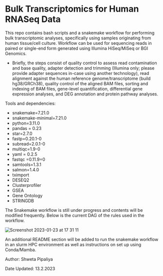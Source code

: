 # Bulk Transcriptomics for Human RNASeq Data
This repo contains bash scripts and a snakemake workflow for performing bulk transcriptomic analyses, specifically using samples originating from human tissue/cell culture. Workflow can be used for sequencing reads in paired or single-end form generated using Illumina HiSeq/MiSeq or BGI Genomics.  

 - Briefly, the steps consist of  quality control to assess read contamination and base quality, adapter detection and trimming (Illumina only; please provide adapter sequences in-case using another technology), read alignment against the human reference genome/transcriptome (build hg38/GRCh38), quality control of the aligned BAM files, sorting and indexing of BAM files, gene-level quantification, differential gene expression analyses, and DEG annotation and protein pathway analyses.

Tools and dependencies:
 -   snakemake=7.21.0
 -   snakemake-minimal=7.21.0
 -   python=3.11.0
 -   pandas = 0.23
 -   star=2.7.0
 -   fastp=0.20.1-0
 -   subread=2.0.1-0
 -   multiqc=1.9-0
 -   yaml = 0.2.5
 -   fastqc =0.11.9=0
 -   samtools=1.3.1
 -   salmon=1.4.0
 -   tximport
 -   DESEQ2
 -   Clusterprofiler
 -   GSEA
 -   Gene Ontology
 -   STRINGDB

The Snakemake workflow is still under progress and contents will be modified frequently. Below is the current DAG of the rules used in the workflow.

![Screenshot 2023-01-23 at 17 31 11](https://user-images.githubusercontent.com/61172011/214095023-591e9fc1-dff0-4798-ac86-416f29dfc44c.png)

An additional README section will be added to run the snakemake workflow in an slurm HPC environment as well as instructions on set up using Conda/Mamba.

Author: Shweta Pipaliya

Date Updated: 13.2.2023
